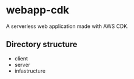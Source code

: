 # webapp-cdk

A serverless web application made with AWS CDK.

## Directory structure

- client
- server
- infastructure
